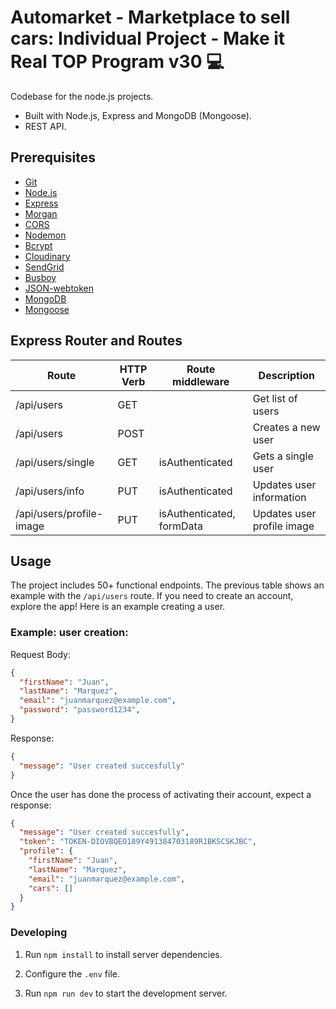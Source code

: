 # Automarket - Marketplace to sell cars: Individual Project - Make it Real TOP Program v30 💻

Codebase for the node.js projects.

- Built with Node.js, Express and MongoDB (Mongoose).
- REST API.

## Prerequisites

- [Git](https://git-scm.com/downloads)
- [Node.js](https://nodejs.org/es)
- [Express](https://expressjs.com/)
- [Morgan](https://www.npmjs.com/package/morgan)
- [CORS](https://www.npmjs.com/package/cors)
- [Nodemon](https://www.npmjs.com/package/nodemon)
- [Bcrypt](https://www.npmjs.com/package/bcrypt)
- [Cloudinary](https://cloudinary.com/)
- [SendGrid](https://sendgrid.com/)
- [Busboy](https://www.npmjs.com/package/busboy)
- [JSON-webtoken](https://jwt.io/)
- [MongoDB](https://www.mongodb.com/)
- [Mongoose](https://mongoosejs.com/)

## Express Router and Routes

| Route                        | HTTP Verb | Route middleware         | Description                             |
| -----------------------------| --------- | -------------------------|-----------------------------------------|
| /api/users                   | GET       |                          | Get list of users                       |
| /api/users                   | POST      |                          | Creates a new user                      |
| /api/users/single  | GET       | isAuthenticated          | Gets a single user                      |
| /api/users/info              | PUT       | isAuthenticated          | Updates user information                |
| /api/users/profile-image            | PUT       | isAuthenticated, formData| Updates user profile image                     |



## Usage
The project includes 50+ functional endpoints. The previous table shows an example with the `/api/users` route. If you need to create an account, explore the app! Here is an example creating a user.

### Example: **user creation**:

Request Body:
```json
{
  "firstName": "Juan",
  "lastName": "Marquez",
  "email": "juanmarquez@example.com",
  "password": "password1234",
}
```

Response:
```json
{ 
  "message": "User created succesfully"
}
```

Once the user has done the process of activating their account, expect a response:
```json
{
  "message": "User created succesfully",
  "token": "TOKEN-DIOVBQEO189Y491384703189R1BKSCSKJBC",
  "profile": {
    "firstName": "Juan",
    "lastName": "Marquez",
    "email": "juanmarquez@example.com",
    "cars": []
  }
}
```

### Developing

1. Run `npm install` to install server dependencies.

2. Configure the `.env` file.

4. Run `npm run dev` to start the development server.